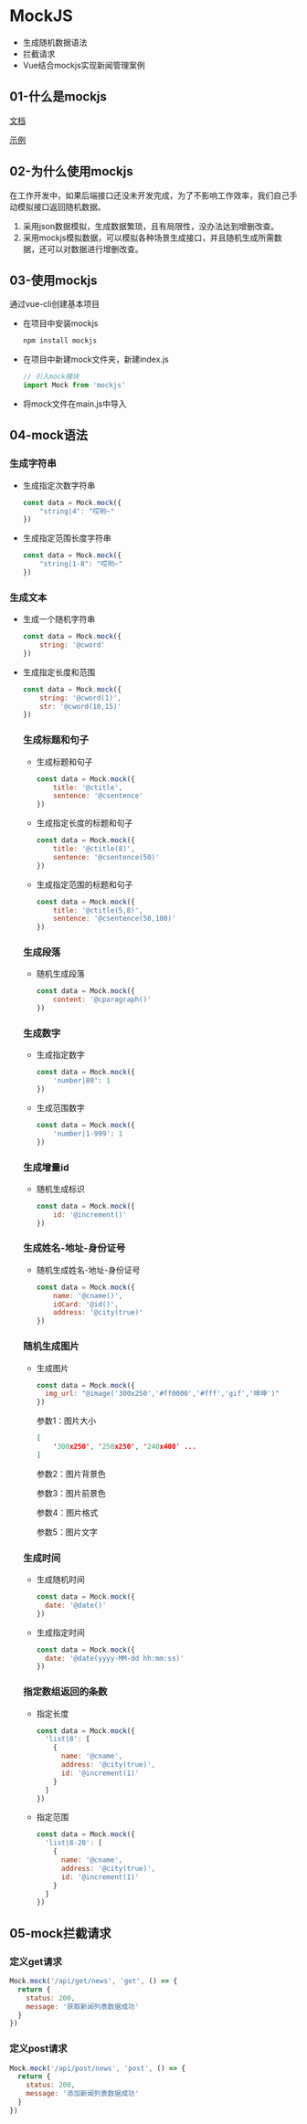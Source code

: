 # MockJS

- 生成随机数据语法
- 拦截请求
- Vue结合mockjs实现新闻管理案例

## 01-什么是mockjs

[文档](https://www.kancloud.cn/sophie_u/mockjs/532225)

[示例](http://mockjs.com/examples.html)

## 02-为什么使用mockjs

在工作开发中，如果后端接口还没未开发完成，为了不影响工作效率，我们自己手动模拟接口返回随机数据。

1. 采用json数据模拟，生成数据繁琐，且有局限性，没办法达到增删改查。
2. 采用mockjs模拟数据，可以模拟各种场景生成接口，并且随机生成所需数据，还可以对数据进行增删改查。

## 03-使用mockjs

通过vue-cli创建基本项目

- 在项目中安装mockjs

  ```bash
  npm install mockjs
  ```

- 在项目中新建mock文件夹，新建index.js

  ```js
  // 引入mock模块
  import Mock from 'mockjs'
  ```

- 将mock文件在main.js中导入

## 04-mock语法

### 生成字符串

- 生成指定次数字符串

  ```js
  const data = Mock.mock({
      "string|4": "哎哟~"
  })
  ```

- 生成指定范围长度字符串

  ```js
  const data = Mock.mock({
      "string|1-8": "哎哟~"
  })
  ```

### 生成文本

- 生成一个随机字符串

  ```js
  const data = Mock.mock({
      string: '@cword'
  })
  ```

- 生成指定长度和范围

  ```js
  const data = Mock.mock({
      string: '@cword(1)',
      str: '@cword(10,15)'
  })
  ```

  ### 生成标题和句子

  - 生成标题和句子

    ```js
    const data = Mock.mock({
        title: '@ctitle',
        sentence: '@csentence'
    })
    ```

  - 生成指定长度的标题和句子

    ```js
    const data = Mock.mock({
        title: '@ctitle(8)',
        sentence: '@csentence(50)'
    })
    ```

  - 生成指定范围的标题和句子

    ```js
    const data = Mock.mock({
        title: '@ctitle(5,8)',
        sentence: '@csentence(50,100)'
    })
    ```

  ### 生成段落

  - 随机生成段落

    ```js
    const data = Mock.mock({
        content: '@cparagraph()'
    })
    ```

  ### 生成数字

  - 生成指定数字

    ```js
    const data = Mock.mock({
        'number|80': 1
    })
    ```

  - 生成范围数字

    ```js
    const data = Mock.mock({
        'number|1-999': 1
    })
    ```

  ### 生成增量id

  - 随机生成标识

    ```js
    const data = Mock.mock({
        id: '@increment()'
    })
    ```

  ### 生成姓名-地址-身份证号

  - 随机生成姓名-地址-身份证号

    ```js
    const data = Mock.mock({
        name: '@cname()',
        idCard: '@id()',
        address: '@city(true)'
    })
    ```

  ### 随机生成图片

  - 生成图片

    ```js
    const data = Mock.mock({
      img_url: "@image('300x250','#ff0000','#fff','gif','坤坤')"
    })
    ```

    参数1：图片大小

    ```json
    [
        '300x250', '250x250', '240x400' ...
    ]
    ```

    参数2：图片背景色

    参数3：图片前景色

    参数4：图片格式

    参数5：图片文字

  ### 生成时间

  - 生成随机时间

    ```js
    const data = Mock.mock({
      date: '@date()'
    })
    ```

  - 生成指定时间

    ```js
    const data = Mock.mock({
      date: '@date(yyyy-MM-dd hh:mm:ss)'
    })
    ```

  ### 指定数组返回的条数

  - 指定长度

    ```js
    const data = Mock.mock({
      'list|8': [
        {
          name: '@cname',
          address: '@city(true)',
          id: '@increment(1)'
        }
      ]
    })
    ```

  - 指定范围

    ```js
    const data = Mock.mock({
      'list|8-20': [
        {
          name: '@cname',
          address: '@city(true)',
          id: '@increment(1)'
        }
      ]
    })
    ```

## 05-mock拦截请求

### 定义get请求

```js
Mock.mock('/api/get/news', 'get', () => {
  return {
    status: 200,
    message: '获取新闻列表数据成功'
  }
})
```

### 定义post请求

```js
Mock.mock('/api/post/news', 'post', () => {
  return {
    status: 200,
    message: '添加新闻列表数据成功'
  }
})
```